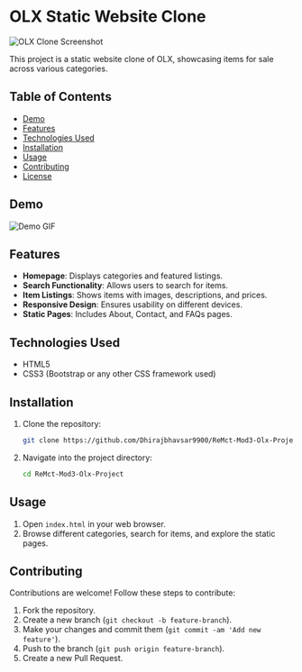 # OLX Static Website Clone

![OLX Clone Screenshot](/path/to/your/screenshot.png)

This project is a static website clone of OLX, showcasing items for sale across various categories.

## Table of Contents

- [Demo](#demo)
- [Features](#features)
- [Technologies Used](#technologies-used)
- [Installation](#installation)
- [Usage](#usage)
- [Contributing](#contributing)
- [License](#license)

## Demo

![Demo GIF](/path/to/your/demo.gif)

## Features

- **Homepage**: Displays categories and featured listings.
- **Search Functionality**: Allows users to search for items.
- **Item Listings**: Shows items with images, descriptions, and prices.
- **Responsive Design**: Ensures usability on different devices.
- **Static Pages**: Includes About, Contact, and FAQs pages.

## Technologies Used

- HTML5
- CSS3 (Bootstrap or any other CSS framework used)

## Installation

1. Clone the repository:

   ```bash
   git clone https://github.com/Dhirajbhavsar9900/ReMct-Mod3-Olx-Project.git
   ```

2. Navigate into the project directory:

   ```bash
   cd ReMct-Mod3-Olx-Project
   ```

## Usage

1. Open `index.html` in your web browser.
2. Browse different categories, search for items, and explore the static pages.

## Contributing

Contributions are welcome! Follow these steps to contribute:

1. Fork the repository.
2. Create a new branch (`git checkout -b feature-branch`).
3. Make your changes and commit them (`git commit -am 'Add new feature'`).
4. Push to the branch (`git push origin feature-branch`).
5. Create a new Pull Request.

